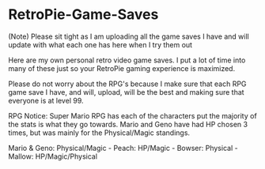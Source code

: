 # RetroPie-Game-Saves

(Note) Please sit tight as I am uploading all the game saves I have and will update with what each one has here when I try them out

Here are my own personal retro video game saves. I put a lot of time into many of these just so your RetroPie gaming experience is maximized.

Please do not worry about the RPG's because I make sure that each RPG game save I have, and will, upload, will be the best and making sure that everyone is at level 99.

RPG Notice: Super Mario RPG has each of the characters put the majority of the stats is what they go towards. Mario and Geno have had HP chosen 3 times, but was mainly for the Physical/Magic standings.

Mario \& Geno: Physical/Magic - Peach: HP/Magic - Bowser: Physical - Mallow: HP/Magic/Physical


